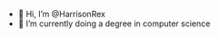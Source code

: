 - 👋 Hi, I’m @HarrisonRex
- 🌱 I’m currently doing a degree in computer science

<!---
HarrisonRex/HarrisonRex is a ✨ special ✨ repository because its `README.md` (this file) appears on your GitHub profile.
You can click the Preview link to take a look at your changes.
--->
